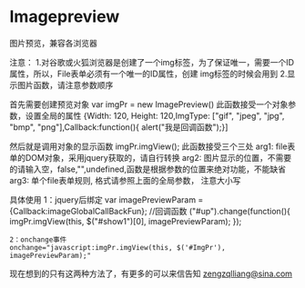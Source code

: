Imagepreview
============

图片预览，兼容各浏览器

注意：
	1.对谷歌或火狐浏览器是创建了一个img标签，为了保证唯一，需要一个ID属性，所以，File表单必须有一个唯一的ID属性，创建
	img标签的时候会用到
	2.显示图片函数，请注意参数顺序

首先需要创建预览对象
	var imgPr = new ImagePreview()
	此函数接受一个对象参数，设置全局的属性
	{Width: 120, Height: 120,ImgType: ["gif", "jpeg", "jpg", "bmp", "png"],Callback:function(){ alert("我是回调函数");}]

然后就是调用对象的显示函数
	imgPr.imgView();
	此函数接受三个三处
	arg1: file表单的DOM对象，采用jquery获取的，请自行转换
	arg2: 图片显示的位置，不需要的请输入空，false,"",undefined,函数是根据参数的位置来绝对功能，不能缺省
	arg3: 单个file表单规则, 格式请参照上面的全局参数， 注意大小写

具体使用
	1：jquery后绑定
	var imagePreviewParam = {Callback:imageGlobalCallBackFun};  //回调函数
	("#up").change(function(){
        imgPr.imgView(this, $("#show1")[0], imagePreviewParam);
    });

    2：onchange事件
    onchange="javascript:imgPr.imgView(this, $('#ImgPr'), imagePreviewParam);"

 现在想到的只有这两种方法了，有更多的可以来信告知 zengzqlliang@sina.com


